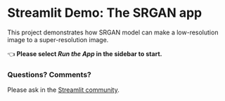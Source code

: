 # Streamlit Demo: The SRGAN app

This project demonstrates how SRGAN model can make a low-resolution image to a super-resolution image.

👈 **Please select _Run the App_ in the sidebar to start.**

### Questions? Comments?

Please ask in the [Streamlit community](https://discuss.streamlit.io).


